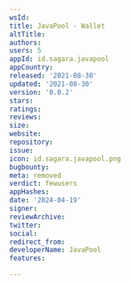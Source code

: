 ```yaml
---
wsId: 
title: JavaPool - Wallet
altTitle: 
authors: 
users: 5
appId: id.sagara.javapool
appCountry: 
released: '2021-08-30'
updated: '2021-08-30'
version: '0.0.2'
stars: 
ratings: 
reviews: 
size: 
website: 
repository: 
issue: 
icon: id.sagara.javapool.png
bugbounty: 
meta: removed
verdict: fewusers
appHashes: 
date: '2024-04-19'
signer: 
reviewArchive: 
twitter: 
social: 
redirect_from: 
developerName: JavaPool
features: 

---
```


